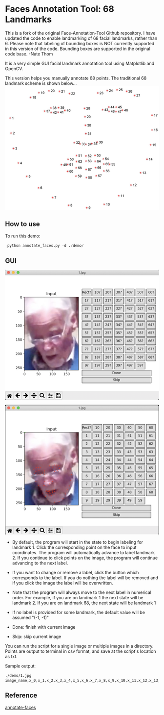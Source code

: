 # Faces Annotation Tool: 68 Landmarks

This is a fork of the original Face-Annotation-Tool Github repository. I have updated the code to enable landmarking of 68 facial landmarks, rather than 6. Please note that labeling of bounding boxes is NOT currently supported in this version of the code. Bounding boxes are supported in the original code base.
-Nate Thom

It is a very simple GUI facial landmark annotation tool using Matplotlib and OpenCV.

This version helps you manually annotate 68 points. The traditional 68 landmark scheme is shown below... 
![Landmarks](./demo/facial_landmarks.jpg "Landmarks")

## How to use

To run this demo:

```python
 python annotate_faces.py -d ./demo/
```

## GUI

![Test image 1 GUI](./demo/blank_gui.png "Test image 1 GUI")

![Test image 2 GUI](./demo/labels_gui.png "Test image 2 GUI")

- By default, the program will start in the state to begin labeling for landmark 1. Click the corresponding point on the face to input coordinates. The program will automatically advance to label landmark 2. If you continue to click points on the image, the program will continue advancing to the next label.

- If you want to change or remove a label, click the button which corresponds to the label. If you do nothing the label will be removed and if you click the image the label will be overwritten.

- Note that the program will always move to the next label in numerical order. For example, if you are on landmark 1 the next state will be landmark 2. If you are on landmark 68, the next state will be landmark 1

- If no label is provided for some landmark, the default value will be assumed "(-1, -1)"

- Done: finish with current image

- Skip: skip current image

You can run the script for a single image or multiple images in a directory. Points are output to terminal in csv format, and save at the script's location as txt.

Sample output:
```
./demo/1.jpg	image_name,x_0,x_1,x_2,x_3,x_4,x_5,x_6,x_7,x_8,x_9,x_10,x_11,x_12,x_13,x_14,x_15,x_16,x_17,x_18,x_19,x_20,x_21,x_22,x_23,x_24,x_25,x_26,x_27,x_28,x_29,x_30,x_31,x_32,x_33,x_34,x_35,x_36,x_37,x_38,x_39,x_40,x_41,x_42,x_43,x_44,x_45,x_46,x_47,x_48,x_49,x_50,x_51,x_52,x_53,x_54,x_55,x_56,x_57,x_58,x_59,x_60,x_61,x_62,x_63,x_64,x_65,x_66,x_67,y_0,y_1,y_2,y_3,y_4,y_5,y_6,y_7,y_8,y_9,y_10,y_11,y_12,y_13,y_14,y_15,y_16,y_17,y_18,y_19,y_20,y_21,y_22,y_23,y_24,y_25,y_26,y_27,y_28,y_29,y_30,y_31,y_32,y_33,y_34,y_35,y_36,y_37,y_38,y_39,y_40,y_41,y_42,y_43,y_44,y_45,y_46,y_47,y_48,y_49,y_50,y_51,y_52,y_53,y_54,y_55,y_56,y_57,y_58,y_59,y_60,y_61,y_62,y_63,y_64,y_65,y_66,y_67
```

## Reference

[annotate-faces](https://github.com/waldr/annotate-faces)
